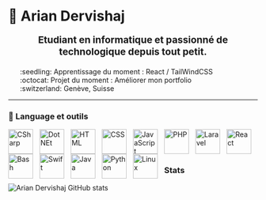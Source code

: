 # :space_invader: Arian Dervishaj

<h3 style="font-size: 1.2rem; text-align: center;margin: 0 0 20px 0;">Etudiant en informatique et passionné de technologique depuis tout petit.</h3>

<ul style="list-style: none;">
<li>:seedling: Apprentissage du moment : React / TailWindCSS</li>
<li>:octocat: Projet du moment : Améliorer mon portfolio</li>
<li>:switzerland: Genève, Suisse</li>
</ul> 

---

### :toolbox: Language et outils
<img align="left" alt="CSharp" width="50px" style="padding-right:10px;" src="https://cdn.jsdelivr.net/gh/devicons/devicon/icons/csharp/csharp-original.svg" />
<img align="left" alt="DotNEt" width="50px" style="padding-right:10px;" src="https://cdn.jsdelivr.net/gh/devicons/devicon/icons/dotnetcore/dotnetcore-original.svg" />
<img align="left" alt="HTML" width="50px" style="padding-right:10px;" src="https://cdn.jsdelivr.net/gh/devicons/devicon/icons/html5/html5-original.svg" />
<img align="left" alt="CSS" width="50px" style="padding-right:10px;" src="https://cdn.jsdelivr.net/gh/devicons/devicon/icons/css3/css3-original.svg" />
<img align="left" alt="JavaScript" width="50px" style="padding-right:10px;" src="https://cdn.jsdelivr.net/gh/devicons/devicon/icons/javascript/javascript-original.svg" />
<img align="left" alt="PHP" width="50px" style="padding-right:10px;" src="https://cdn.jsdelivr.net/gh/devicons/devicon/icons/php/php-original.svg" />
<img align="left" alt="Laravel" width="50px" style="padding-right:10px;" src="https://cdn.jsdelivr.net/gh/devicons/devicon@v2.15.1/devicon.min.css" />
<img align="left" alt="React" width="50px" style="padding-right:10px;" src="https://cdn.jsdelivr.net/gh/devicons/devicon/icons/react/react-original.svg" />
<img align="left" alt="Bash" width="50px" style="padding-right:10px;" src="https://cdn.jsdelivr.net/gh/devicons/devicon/icons/bash/bash-original.svg" />
<img align="left" alt="Swift" width="50px" style="padding-right:10px;" src="https://cdn.jsdelivr.net/gh/devicons/devicon/icons/swift/swift-original.svg" />
<img align="left" alt="Java" width="50px" style="padding-right:10px;" src="https://cdn.jsdelivr.net/gh/devicons/devicon/icons/java/java-original.svg" />
<img align="left" alt="Python" width="50px" style="padding-right:10px;" src="https://cdn.jsdelivr.net/gh/devicons/devicon/icons/python/python-original.svg" />
<img align="left" alt="Linux" width="50px" style="padding-right:10px;" src="https://cdn.jsdelivr.net/gh/devicons/devicon/icons/linux/linux-original.svg" />
<br />
<br />

#   

### Stats

![Arian Dervishaj GitHub stats](https://github-readme-stats.vercel.app/api?username=ariandervishaj&show_icons=true&theme=nightowl)

